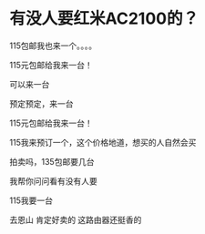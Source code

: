 # 有没人要红米AC2100的？


115包邮我也来一个。。。。

115元包邮给我来一台！

可以来一台

预定预定，来一台

115元包邮给我来一台！

115我来预订一个，这个价格地道，想买的人自然会买

拍卖吗，135包邮要几台

我帮你问问看有没有人要<img id="aimg_RaRwv" onclick="zoom(this, this.src, 0, 0, 0)" class="zoom" src="https://cdn.jsdelivr.net/gh/hishis/forum-master/public/images/patch.gif" onmouseover="img_onmouseoverfunc(this)" onload="thumbImg(this)" border="0" alt="" />

115我要一台

去恩山 肯定好卖的 这路由器还挺香的
